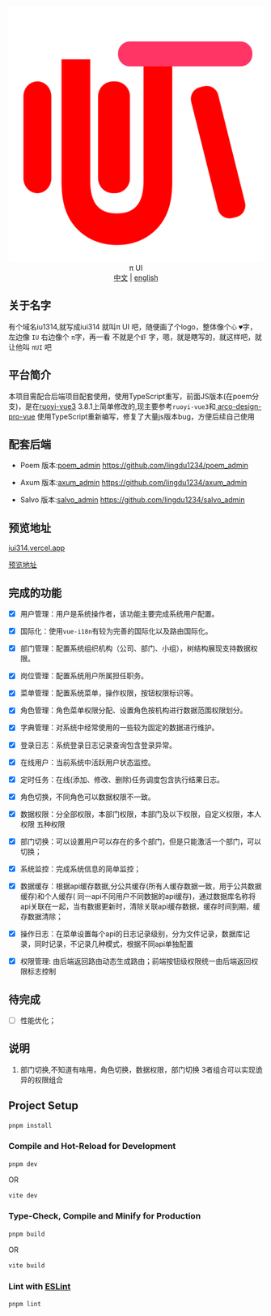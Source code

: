 <p align="center">
  <img src='src/assets/logo.svg' />
  <br/>
    <span size="30">π UI</span>
  <br>
   <a href="./README.md"><span>中文</span></a>   |    <a href="./README_EN.md"><span>english</span></a>
</p>

## 关于名字

有个域名iu1314,就写成iui314 就叫π UI 吧，随便画了个logo，整体像个`心` `♥`字，左边像 `IU` 右边像个 `π`字，再一看 不就是个`虾`
字，嗯，就是瞎写的，就这样吧，就让他叫  `πUI`   吧

## 平台简介

本项目需配合后端项目配套使用，使用TypeScript重写，前面JS版本(在poem分支)，是在[ruoyi-vue3](https://github.com/yangzongzhuan/RuoYi-Vue3)
3.8.1上简单修改的,现主要参考`ruoyi-vue3`和[
arco-design-pro-vue](https://github.com/arco-design/arco-design-pro-vue) 使用TypeScript重新编写，修复了大量js版本bug，方便后续自己使用

## 配套后端

* Poem 版本:[poem_admin](https://github.com/lingdu1234/poem_admin)
   <https://github.com/lingdu1234/poem_admin>
  
* Axum 版本:[axum_admin](https://github.com/lingdu1234/axum_admin)
  <https://github.com/lingdu1234/axum_admin>

* Salvo 版本:[salvo_admin](https://github.com/lingdu1234/axum_admin)
  <https://github.com/lingdu1234/salvo_admin>

## 预览地址

[iui314.vercel.app](https://iui314.vercel.app/)

[预览地址](https://iui314preview.iu314.top/)

## 完成的功能

* [x] 用户管理：用户是系统操作者，该功能主要完成系统用户配置。

* [x] 国际化：使用`vue-i18n`有较为完善的国际化以及路由国际化。

* [x] 部门管理：配置系统组织机构（公司、部门、小组），树结构展现支持数据权限。

* [x] 岗位管理：配置系统用户所属担任职务。

* [x] 菜单管理：配置系统菜单，操作权限，按钮权限标识等。

* [x] 角色管理：角色菜单权限分配、设置角色按机构进行数据范围权限划分。

* [x] 字典管理：对系统中经常使用的一些较为固定的数据进行维护。

* [x] 登录日志：系统登录日志记录查询包含登录异常。

* [x] 在线用户：当前系统中活跃用户状态监控。

* [x] 定时任务：在线(添加、修改、删除)任务调度包含执行结果日志。

* [x] 角色切换，不同角色可以数据权限不一致。

* [x] 数据权限：分全部权限，本部门权限，本部门及以下权限，自定义权限，本人权限 五种权限

* [x] 部门切换：可以设置用户可以存在的多个部门，但是只能激活一个部门，可以切换；

* [x] 系统监控：完成系统信息的简单监控；

* [x] 数据缓存：根据api缓存数据,分公共缓存(所有人缓存数据一致，用于公共数据缓存)和个人缓存(
  同一api不同用户不同数据的api缓存)，通过数据库名称将api关联在一起，当有数据更新时，清除关联api缓存数据，缓存时间到期，缓存数据清除；

* [x] 操作日志：在菜单设置每个api的日志记录级别，分为文件记录，数据库记录，同时记录，不记录几种模式，根据不同api单独配置

* [x] 权限管理: 由后端返回路由动态生成路由；前端按钮级权限统一由后端返回权限标志控制

## 待完成

* [ ] 性能优化；

## 说明

1. 部门切换,不知道有啥用，角色切换，数据权限，部门切换 3者组合可以实现诡异的权限组合

## Project Setup

```sh
pnpm install
```

### Compile and Hot-Reload for Development

```sh
pnpm dev
```

OR

```sh
vite dev
```

### Type-Check, Compile and Minify for Production

```sh
pnpm build
```

OR

```sh
vite build
```

### Lint with [ESLint](https://eslint.org/)

```sh
pnpm lint
```
